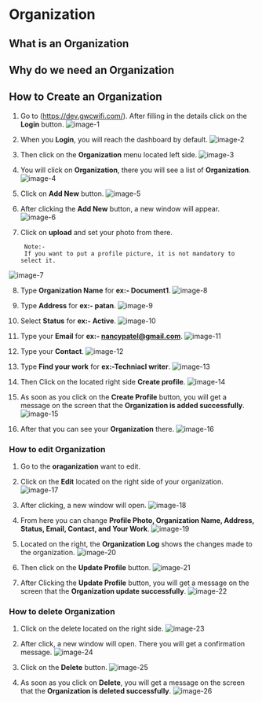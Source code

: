# Organization

## What is an Organization
## Why do we need an Organization
## How to Create an Organization
1. Go to (https://dev.gwcwifi.com/). After filling in the details click on the **Login** button.
 ![image-1](https://github.com/Nancypatel1103/ComplianceClient/assets/153616269/ff256190-909d-4dc8-90cf-1cdb851309f7)

2. When you **Login**, you will reach the dashboard by default.
![image-2](https://github.com/Nancypatel1103/ComplianceClient/assets/153616269/60a181fe-a455-44f0-8c39-e84d7610bd15)

3. Then click on the **Organization** menu located left side.
![image-3](https://github.com/Nancypatel1103/ComplianceClient/assets/153616269/fbbd8419-0bf2-4bc8-a31f-244ee69aa878)


4. You will click on **Organization**, there you will see a list of **Organization**.
![image-4](https://github.com/Nancypatel1103/ComplianceClient/assets/153616269/779a15c7-3d74-4f5c-89bb-97ee5dffd6f9)

5. Click on **Add New** button.
![image-5](https://github.com/Nancypatel1103/ComplianceClient/assets/153616269/78522639-0be4-4b4f-b533-f58281856c8f)


6. After clicking the **Add New** button, a new window will appear.
![image-6](https://github.com/Nancypatel1103/ComplianceClient/assets/153616269/000c3cdd-6a1a-4336-9684-33503ca4238c)

7. Click on **upload** and set your photo from there. 
   ``` 
    Note:-
    If you want to put a profile picture, it is not mandatory to select it.
   ```
  ![image-7](https://github.com/Nancypatel1103/ComplianceClient/assets/153616269/06d3c40b-78af-4dd3-a922-9c9759ff3eff)

8. Type **Organization Name** for **ex:- Document1**.
![image-8](https://github.com/Nancypatel1103/ComplianceClient/assets/153616269/28793a16-f601-456f-ac37-2b374780ed5d)

9. Type **Address** for **ex:- patan**.
![image-9](https://github.com/Nancypatel1103/ComplianceClient/assets/153616269/f74e4790-a565-4d46-89bf-b01afc2094d1)

10. Select **Status** for **ex:- Active**.
![image-10](https://github.com/Nancypatel1103/ComplianceClient/assets/153616269/bd29e108-183e-483b-9b5e-8148c36c7c7d)

11. Type your **Email** for **ex:- nancypatel@gmail.com**.
![image-11](https://github.com/Nancypatel1103/ComplianceClient/assets/153616269/15b855dc-da81-4eea-ba8c-339a32ce9997)

12. Type your **Contact**.
![image-12](https://github.com/Nancypatel1103/ComplianceClient/assets/153616269/005f1b9c-1e4d-4766-b137-c6dbd6a010fc)

13. Type **Find your work** for **ex:-Techniacl writer**.
![image-13](https://github.com/Nancypatel1103/ComplianceClient/assets/153616269/ebf67a6e-5608-42b1-a0be-7ee7f69c288c)

14. Then Click on the located right side **Create profile**.
![image-14](https://github.com/Nancypatel1103/ComplianceClient/assets/153616269/390f041c-b40c-46b4-b331-9bc043d7fd2d)

15. As soon as you click on the **Create Profile** button, you will get a message on the screen that the **Organization is added successfully**.
![image-15](https://github.com/Nancypatel1103/ComplianceClient/assets/153616269/759adc56-7d23-49d7-8d05-41df0378f18d)

16. After that you can see your **Organization** there.
![image-16](https://github.com/Nancypatel1103/ComplianceClient/assets/153616269/ca25b8b4-517a-4625-a729-3e5077ac7981)

### How to edit Organization
1. Go to the **oraganization** want to edit.
2. Click on the **Edit** located on the right side of your organization.
![image-17](https://github.com/Nancypatel1103/ComplianceClient/assets/153616269/05e94a69-fc3c-493a-93af-c7131a3809ef)

3. After clicking, a new window will open.
![image-18](https://github.com/Nancypatel1103/ComplianceClient/assets/153616269/621901e2-912f-41ab-b7fa-c78366361c0b)

4. From here you can change **Profile Photo, Organization Name, Address, Status, Email, Contact, and Your Work**.
![image-19](https://github.com/Nancypatel1103/ComplianceClient/assets/153616269/44eba193-aed1-4cbb-8442-7f0c6a45e86b)

5. Located on the right, the **Organization Log** shows the changes made to the organization.
![image-20](https://github.com/Nancypatel1103/ComplianceClient/assets/153616269/2284630b-442e-4025-b359-586234a840e2)

6. Then click on the **Update Profile** button.
![image-21](https://github.com/Nancypatel1103/ComplianceClient/assets/153616269/3d0745bc-37b9-4bb5-9614-11e86315f02f)


7. After Clicking the **Update Profile** button, you will get a message on the screen that the **Organization update successfully**.
![image-22](https://github.com/Nancypatel1103/ComplianceClient/assets/153616269/932396a9-073f-4f17-bacb-524fd094cb5e)

### How to delete Organization
1. Click on the delete located on the right side.
![image-23](https://github.com/Nancypatel1103/ComplianceClient/assets/153616269/a53996fe-4349-4df1-8652-5f2ba67173c5)

2. After click, a new window will open. There you will get a confirmation message.
![image-24](https://github.com/Nancypatel1103/ComplianceClient/assets/153616269/7d46d9b6-2cda-498f-a8f9-e747e2dca56c)

3. Click on the **Delete** button.
![image-25](https://github.com/Nancypatel1103/ComplianceClient/assets/153616269/a9c569ae-ebcb-4c74-a1a4-177d9cc30c51)

4. As soon as you click on **Delete**, you will get a message on the screen that the **Organization is deleted successfully**.
![image-26](https://github.com/Nancypatel1103/ComplianceClient/assets/153616269/f644c6c3-aaf9-4d3e-89fd-cc75b4124a1b)


